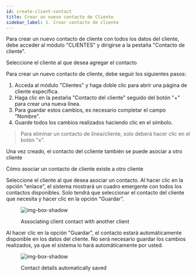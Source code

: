 ```yaml
---
id: create-client-contact
title: Crear un nuevo contacto de Cliente
sidebar_label: 1. Crear contacto de cliente
---
```


Para crear un nuevo contacto de cliente con todos los datos del cliente, debe acceder al módulo "CLIENTES" y dirigirse a la pestaña "Contacto de cliente".

Seleccione el cliente al que desea agregar el contacto

Para crear un nuevo contacto de cliente, debe seguir los siguientes pasos:

1. Acceda al módulo "Clientes" y haga doble clic para abrir una página de cliente específica.
2. Haga clic en la pestaña "Contacto del cliente" seguido del botón "+" para crear una nueva línea.
3. Para guardar estos cambios, es necesario completar el campo "Nombre".
4. Guarde todos los cambios realizados haciendo clic en el símbolo.

> Para eliminar un contacto de línea/cliente, solo deberá hacer clic en el botón "x".



Una vez creado, el contacto del ccliente también se puede asociar a otro cliente

Cómo asociar un contacto de cliente existe a otro cliente

Seleccione el cliente al que desea asociar un contacto.
Al hacer clic en la opción "enlace", el sistema mostrará un cuadro emergente con todos los contactos disponibles. Solo tendrá que seleccionar el contacto del cliente que necesita y hacer clic en la opción "Guardar".

<figure>

![img-box-shadow](/img/university/crm/crm-client1-3.png)
<figcaption>Associating client contact with another client</figcaption>
</figure>

Al hacer clic en la opción "Guardar", el contacto estará automáticamente disponible en los datos del cliente.
No será necesario guardar los cambios realizados, ya que el sistema lo hará automáticamente por usted.

<figure>

![img-box-shadow](/img/university/crm/crm-client1-4.png)
<figcaption>Contact details automatically saved</figcaption>
</figure>

